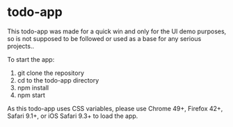 # todo-app
This todo-app was made for a quick win and only for the UI demo purposes, so is not supposed to be followed or used as a base for any serious projects..

To start the app:

1. git clone the repository
2. cd to the todo-app directory
3. npm install
4. npm start

As this todo-app uses CSS variables, please use Chrome 49+, Firefox 42+, Safari 9.1+, or iOS Safari 9.3+ to load the app.
